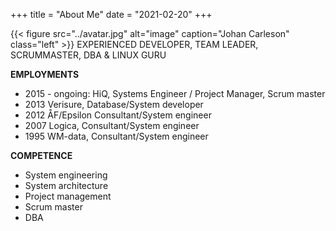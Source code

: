 +++
title = "About Me"
date = "2021-02-20"
+++

{{< figure src="../avatar.jpg" alt="image" caption="Johan Carleson" class="left" >}}
EXPERIENCED DEVELOPER, TEAM LEADER, SCRUMMASTER, DBA & LINUX GURU

**EMPLOYMENTS**
* 2015 - ongoing:  HiQ, Systems Engineer / Project Manager, Scrum master
* 2013 Verisure, Database/System developer
* 2012 ÅF/Epsilon Consultant/System engineer
* 2007 Logica, Consultant/System engineer
* 1995 WM-data, Consultant/System engineer

**COMPETENCE**
* System engineering
* System architecture
* Project management
* Scrum master
* DBA
